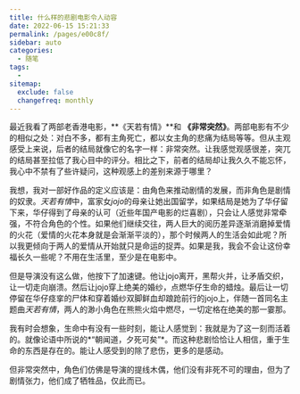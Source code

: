 ```yaml
---
title: 什么样的悲剧电影令人动容
date: 2022-06-15 15:21:33
permalink: /pages/e00c8f/
sidebar: auto
categories:
  - 随笔
tags:
  - 
sitemap:
  exclude: false
  changefreq: monthly
---
```


最近我看了两部老香港电影，**《天若有情》**和 **《非常突然》**。两部电影有不少的相似之处：对白不多，都有主角死亡，都以女主角的悲痛为结局等等。但从主观感受上来说，后者的结局就像它的名字一样：非常突然。让我感觉观感很差，突兀的结局甚至拉低了我心目中的评分。相比之下，前者的结局却让我久久不能忘怀，我心中不禁有了些许疑问，这种观感上的差别来源于哪里？

我想，我对一部好作品的定义应该是：由角色来推动剧情的发展，而非角色是剧情的奴隶。*天若有情*中，富家女*jojo*的母亲让她出国留学，如果结局是她为了华仔留下来，华仔得到了母亲的认可（近些年国产电影的烂喜剧），只会让人感觉非常牵强，不符合角色的个性。如果他们继续交往，两人巨大的阅历差异逐渐消磨掉爱情的火花（爱情的火花本身就是会渐渐平淡的），那个时候两人的生活会如此呢？所以我更倾向于两人的爱情从开始就只是命运的捉弄。如果是我，我会不会让这份幸福长久一些呢？不用在生活里，至少是在电影中。

但是导演没有这么做，他按下了加速键。他让jojo离开，黑帮火并，让矛盾交织，让一切走向崩溃。然后让jojo穿上绝美的婚纱，点燃华仔生命的蜡烛。最后让一切停留在华仔痉挛的尸体和穿着婚纱双脚鲜血却踉跄前行的jojo上，伴随一首同名主题曲*天若有情*，两人的渺小角色在熊熊火焰中燃尽，一切定格在绝美的那一霎那。

我有时会想象，生命中有没有一些时刻，能让人感觉到：我就是为了这一刻而活着的。就像论语中所说的*“朝闻道，夕死可矣”*。而这种悲剧恰恰让人相信，重于生命的东西是存在的。能让人感受到的除了悲伤，更多的是感动。

但非常突然中，角色们仿佛是导演的提线木偶，他们没有非死不可的理由，但为了剧情张力，他们成了牺牲品，仅此而已。